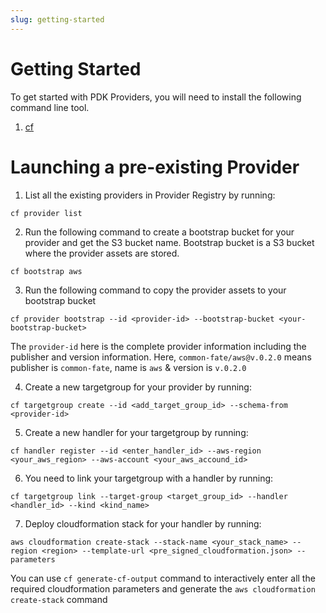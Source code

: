 ```yaml
---
slug: getting-started
---
```



# Getting Started 

To get started with PDK Providers, you will need to install the following command line tool. 

1. [cf](https://github.com/common-fate/cli) 

# Launching a pre-existing Provider 

1. List all the existing providers in Provider Registry by running: 

```
cf provider list 
```


2. Run the following command to create a bootstrap bucket for your provider and get the S3 bucket name. Bootstrap bucket is a S3 bucket where the provider assets are stored.

```
cf bootstrap aws 
```

3. Run the following command to copy the provider assets to your bootstrap bucket 

```
cf provider bootstrap --id <provider-id> --bootstrap-bucket <your-bootstrap-bucket>
```

The `provider-id` here is the complete provider information including the publisher and version information. Here, `common-fate/aws@v.0.2.0` means publisher is `common-fate`, name is `aws` & version is `v.0.2.0` 

4. Create a new targetgroup for your provider by running:

```
cf targetgroup create --id <add_target_group_id> --schema-from <provider-id>
```

5. Create a new handler for your targetgroup by running:

```
cf handler register --id <enter_handler_id> --aws-region <your_aws_region> --aws-account <your_aws_accound_id>
```

6. You need to link your targetgroup with a handler by running:

```
cf targetgroup link --target-group <target_group_id> --handler <handler_id> --kind <kind_name>
```

7. Deploy cloudformation stack for your handler by running:

``` 
aws cloudformation create-stack --stack-name <your_stack_name> --region <region> --template-url <pre_signed_cloudformation.json> --parameters 
```

You can use `cf generate-cf-output` command to interactively enter all the required cloudformation parameters and generate the `aws cloudformation create-stack` command

